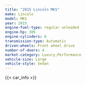 ```yaml
---
title: "2015 Lincoln MKS"
make: Lincoln
model: MKS
year: 2015
engine-fuel-type: regular unleaded
engine-hp: 305
engine-cylinders: 6
transmission-type: Automatic
driven-wheels: Front wheel drive
number-of-doors: 4
market-category: Luxury,Performance
vehicle-size: Large
vehicle-style: Sedan
---
```


{{< car_info >}}
